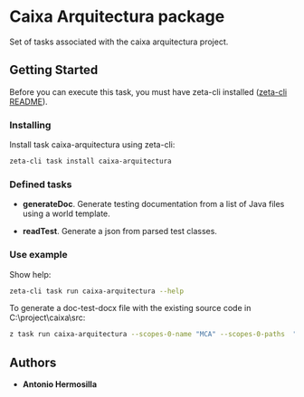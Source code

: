 # Caixa Arquitectura package

Set of tasks associated with the caixa arquitectura project.

## Getting Started

Before you can execute this task, you must have zeta-cli installed ([zeta-cli README](https://github.com/zeta-cli/cli/blob/master/README.md)).


### Installing

Install task caixa-arquitectura using zeta-cli:

```bash
zeta-cli task install caixa-arquitectura
```

### Defined tasks

* __generateDoc__. Generate testing documentation from a list of Java files using a world template.

* __readTest__. Generate a json from parsed test classes.


### Use example

Show help:
```bash
zeta-cli task run caixa-arquitectura --help
```

To generate a doc-test-docx file with the existing source code in C:\project\caixa\src\: 

```bash
z task run caixa-arquitectura --scopes-0-name "MCA" --scopes-0-paths  "C:\project\caixa\src\**\*" --template "C:\project\caixa\template\uat_template.docx" --output "C:\project\caixa\template\output\doc-test.docx" --outputImage "C:\project\caixa\template\output\images"
```

## Authors

* **Antonio Hermosilla**
  